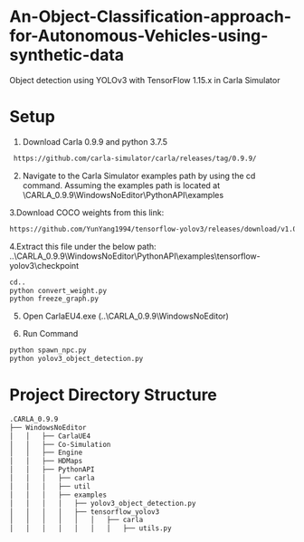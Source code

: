 # An-Object-Classification-approach-for-Autonomous-Vehicles-using-synthetic-data
Object detection using YOLOv3 with TensorFlow 1.15.x in Carla Simulator
# Setup
1. Download Carla 0.9.9 and python 3.7.5

```bash
 https://github.com/carla-simulator/carla/releases/tag/0.9.9/ 
 ``` 
 
2. Navigate to the Carla Simulator examples path by using the cd command. Assuming the examples path is located at 
\CARLA_0.9.9\WindowsNoEditor\PythonAPI\examples


3.Download COCO weights from this link:
```bash
https://github.com/YunYang1994/tensorflow-yolov3/releases/download/v1.0/yolov3_coco.tar.gz
```

4.Extract this file under the below path:
 ..\CARLA_0.9.9\WindowsNoEditor\PythonAPI\examples\tensorflow-yolov3\checkpoint

   ```bash
cd..
python convert_weight.py
python freeze_graph.py
```
5. Open CarlaEU4.exe (..\CARLA_0.9.9\WindowsNoEditor)

6. Run Command
```bash
python spawn_npc.py
python yolov3_object_detection.py
```
# Project Directory Structure
```bash 
.CARLA_0.9.9            
├── WindowsNoEditor
│   │   ├── CarlaUE4
│   │   ├── Co-Simulation
│   │   ├── Engine
│   │   ├── HDMaps
│   │   ├── PythonAPI
│   │   │   ├── carla
│   │   │   ├── util
│   │   │   ├── examples
│   │   │   │ 	├── yolov3_object_detection.py
│   │   │   │ 	├── tensorflow_yolov3    
│   │   │   │ 	│   │  	├── carla
│   │   │   │ 	│   │	│   ├── utils.py
```           
